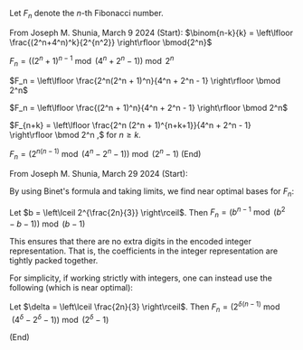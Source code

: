Let $F_n$ denote the $n$-th Fibonacci number.

From Joseph M. Shunia, March 9 2024 (Start):
$\binom{n-k}{k} = \left\lfloor \frac{(2^n+4^n)^k}{2^{n^2}} \right\rfloor \bmod{2^n}$

$F_n = ((2^n+1)^{n-1} \bmod{(4^n+2^n-1)}) \bmod{2^n}$

$F_n = \left\lfloor \frac{2^n(2^n + 1)^n}{4^n + 2^n - 1} \right\rfloor \bmod 2^n$

$F_n = \left\lfloor \frac{(2^n + 1)^n}{4^n + 2^n - 1} \right\rfloor \bmod 2^n$

$F_{n+k} = \left\lfloor \frac{2^n (2^n + 1)^{n+k+1}}{4^n + 2^n - 1} \right\rfloor \bmod 2^n ,$
for $n \geq k$.

$F_n = (2^{n (n-1)} \bmod{(4^n-2^n-1)}) \bmod{(2^n-1)}$
(End)

From Joseph M. Shunia, March 29 2024 (Start):

By using Binet's formula and taking limits, we find near optimal bases for $F_n$:

Let $b = \left\lceil 2^{\frac{2n}{3}} \right\rceil$. Then
$F_n = (b^{n-1} \bmod{(b^2 - b - 1)}) \bmod{(b-1)}$

This ensures that there are no extra digits in the encoded integer representation. That is, the coefficients in the integer representation are tightly packed together.

For simplicity, if working strictly with integers, one can instead use the following (which is near optimal):

Let $\delta = \left\lceil \frac{2n}{3} \right\rceil$. Then
$F_n = (2^{\delta (n-1)} \bmod{(4^{\delta} - 2^{\delta} - 1)}) \bmod{(2^{\delta}-1)}$

(End)
